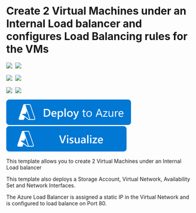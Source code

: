 # Create 2 Virtual Machines under an Internal Load balancer and configures Load Balancing rules for the VMs

<IMG SRC="https://azurequickstartsservice.blob.core.windows.net/badges/201-2-vms-internal-load-balancer/PublicLastTestDate.svg" />&nbsp;
<IMG SRC="https://azurequickstartsservice.blob.core.windows.net/badges/201-2-vms-internal-load-balancer/PublicDeployment.svg" />&nbsp;

<IMG SRC="https://azurequickstartsservice.blob.core.windows.net/badges/201-2-vms-internal-load-balancer/FairfaxLastTestDate.svg" />&nbsp;
<IMG SRC="https://azurequickstartsservice.blob.core.windows.net/badges/201-2-vms-internal-load-balancer/FairfaxDeployment.svg" />&nbsp;

<IMG SRC="https://azurequickstartsservice.blob.core.windows.net/badges/201-2-vms-internal-load-balancer/BestPracticeResult.svg" />&nbsp;
<IMG SRC="https://azurequickstartsservice.blob.core.windows.net/badges/201-2-vms-internal-load-balancer/CredScanResult.svg" />&nbsp;

<a href="https://portal.azure.com/#create/Microsoft.Template/uri/https%3A%2F%2Fraw.githubusercontent.com%2FAzure%2Fazure-quickstart-templates%2Fmaster%2F201-2-vms-internal-load-balancer%2Fazuredeploy.json" target="_blank">
    <img src="https://raw.githubusercontent.com/Azure/azure-quickstart-templates/master/1-CONTRIBUTION-GUIDE/images/deploytoazure.svg"/>
</a>
<a href="http://armviz.io/#/?load=https%3A%2F%2Fraw.githubusercontent.com%2FAzure%2Fazure-quickstart-templates%2Fmaster%2F201-2-vms-internal-load-balancer%2Fazuredeploy.json" target="_blank">
    <img src="https://raw.githubusercontent.com/Azure/azure-quickstart-templates/master/1-CONTRIBUTION-GUIDE/images/visualizebutton.svg"/>
</a>

This template allows you to create 2 Virtual Machines under an Internal Load balancer

This template also deploys a Storage Account, Virtual Network, Availability Set and Network Interfaces.

The Azure Load Balancer is assigned a static IP in the Virtual Network and is  configured to load balance on Port 80.


